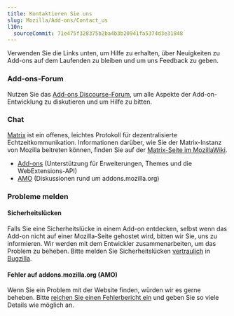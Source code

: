 ```yaml
---
title: Kontaktieren Sie uns
slug: Mozilla/Add-ons/Contact_us
l10n:
  sourceCommit: 71e475f328375b2ba4b3b20941fa5374d3e31848
---
```


Verwenden Sie die Links unten, um Hilfe zu erhalten, über Neuigkeiten zu Add-ons auf dem Laufenden zu bleiben und um uns Feedback zu geben.

### Add-ons-Forum

Nutzen Sie das [Add-ons Discourse-Forum](https://discourse.mozilla.org/c/add-ons/35), um alle Aspekte der Add-on-Entwicklung zu diskutieren und um Hilfe zu bitten.

### Chat

[Matrix](https://matrix.org/) ist ein offenes, leichtes Protokoll für dezentralisierte Echtzeitkommunikation. Informationen darüber, wie Sie der Matrix-Instanz von Mozilla beitreten können, finden Sie auf der [Matrix-Seite im MozillaWiki](https://wiki.mozilla.org/Matrix).

- [Add-ons](https://chat.mozilla.org/#/room/#addons:mozilla.org) (Unterstützung für Erweiterungen, Themes und die WebExtensions-API)
- [AMO](https://chat.mozilla.org/#/room/#amo:mozilla.org) (Diskussionen rund um addons.mozilla.org)

### Probleme melden

#### Sicherheitslücken

Falls Sie eine Sicherheitslücke in einem Add-on entdecken, selbst wenn das Add-on nicht auf einer Mozilla-Seite gehostet wird, bitten wir Sie, uns zu informieren. Wir werden mit dem Entwickler zusammenarbeiten, um das Problem zu beheben. Bitte melden Sie Sicherheitslücken [vertraulich](https://www.mozilla.org/en-US/about/governance/policies/security-group/bugs/) in [Bugzilla](https://bugzilla.mozilla.org/enter_bug.cgi?product=addons.mozilla.org&component=Add-on%20Security&maketemplate=Add-on%20Security%20Bug&bit-23=1&rep_platform=All&op_sys=All).

#### Fehler auf addons.mozilla.org (AMO)

Wenn Sie ein Problem mit der Website finden, würden wir es gerne beheben. Bitte [reichen Sie einen Fehlerbericht ein](https://github.com/mozilla/addons/issues/new/choose) und geben Sie so viele Details wie möglich an.
